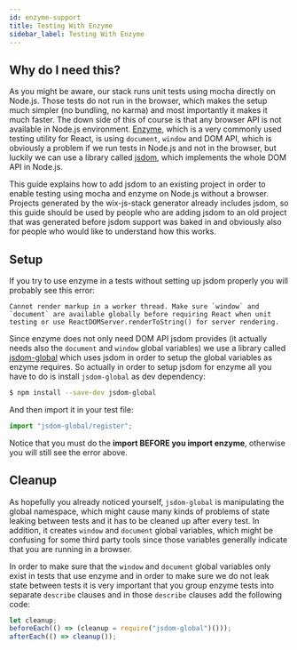```yaml
---
id: enzyme-support
title: Testing With Enzyme
sidebar_label: Testing With Enzyme
---
```


## Why do I need this?

As you might be aware, our stack runs unit tests using mocha directly on Node.js. Those tests do not run in the browser, which makes the setup much simpler (no bundling, no karma) and most importantly it makes it much faster. The down side of this of course is that any browser API is not available in Node.js environment. [Enzyme](https://github.com/airbnb/enzyme), which is a very commonly used testing utility for React, is using `document`, `window` and DOM API, which is obviously a problem if we run tests in Node.js and not in the browser, but luckily we can use a library called [jsdom](https://github.com/tmpvar/jsdom), which implements the whole DOM API in Node.js.

This guide explains how to add jsdom to an existing project in order to enable testing using mocha and enzyme on Node.js without a browser. Projects generated by the wix-js-stack generator already includes jsdom, so this guide should be used by people who are adding jsdom to an old project that was generated before jsdom support was baked in and obviously also for people who would like to understand how this works.

## Setup

If you try to use enzyme in a tests without setting up jsdom properly you will probably see this error:

```
Cannot render markup in a worker thread. Make sure `window` and `document` are available globally before requiring React when unit testing or use ReactDOMServer.renderToString() for server rendering.
```

Since enzyme does not only need DOM API jsdom provides (it actually needs also the `document` and `window` global variables) we use a library called [jsdom-global](https://github.com/rstacruz/jsdom-global) which uses jsdom in order to setup the global variables as enzyme requires. So actually in order to setup jsdom for enzyme all you have to do is install `jsdom-global` as dev dependency:

```sh
$ npm install --save-dev jsdom-global
```

And then import it in your test file:

```js
import "jsdom-global/register";
```

Notice that you must do the **import BEFORE you import enzyme**, otherwise you will still see the error above.

## Cleanup

As hopefully you already noticed yourself, `jsdom-global` is manipulating the global namespace, which might cause many kinds of problems of state leaking between tests and it has to be cleaned up after every test. In addition, it creates `window` and `document` global variables, which might be confusing for some third party tools since those variables generally indicate that you are running in a browser.

In order to make sure that the `window` and `document` global variables only exist in tests that use enzyme and in order to make sure we do not leak state between tests it is very important that you group enzyme tests into separate `describe` clauses and in those `describe` clauses add the following code:

```js
let cleanup;
beforeEach(() => (cleanup = require("jsdom-global")()));
afterEach(() => cleanup());
```
